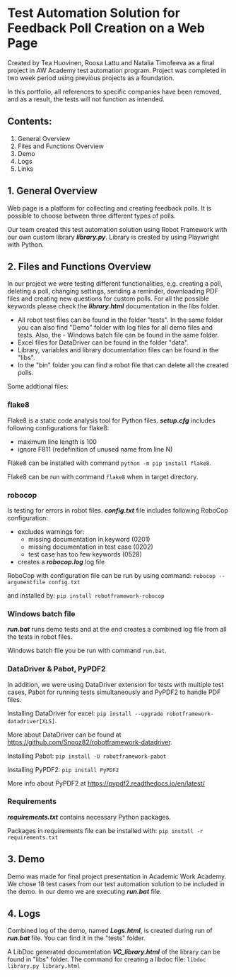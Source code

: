 # Test Automation Solution for Feedback Poll Creation on a Web Page
Created by Tea Huovinen, Roosa Lattu and Natalia Timofeeva as a final project in AW Academy test automation program. Project was completed in two week period
using previous projects as a foundation.

In this portfolio, all references to specific companies have been removed, and as a result, the tests will not function as intended.


## Contents:
1. General Overview
2. Files and Functions Overview
3. Demo
4. Logs
5. Links

## 1. General Overview
Web page is a platform for collecting and creating feedback polls. It is possible to choose between three different types of polls.

Our team created this test automation solution using Robot Framework with our own custom library ***library.py***. Library is created by using Playwright with Python.

## 2. Files and Functions Overview
In our project we were testing different functionalities, e.g. creating a poll, deleting a poll, changing settings, sending a reminder, downloading PDF files and creating new questions for custom polls. For all the possible keywords please check the ***library.html*** documentation in the libs folder.

- All robot test files can be found in the folder "tests". In the same folder you can also find "Demo" folder with log files for all demo files and tests. Also, the - Windows batch file can be found in the same folder.
- Excel files for DataDriver can be found in the folder "data".
- Library, variables and library documentation files can be found in the "libs".
- In the "bin" folder you can find a robot file that can delete all the created polls.

Some addtional files:

### flake8
Flake8 is a static code analysis tool for Python files.
***setup.cfg*** includes following configurations for flake8:
- maximum line length is 100
- ignore F811 (redefinition of unused name from line N)

Flake8 can be installed with command `python -m pip install flake8`.

Flake8 can be run with command `flake8` when in target directory.

### robocop
Is testing for errors in robot files.
***config.txt*** file includes following RoboCop configuration:
- excludes warnings for: 
    - missing documentation in keyword (0201)
    - missing documentation in test case (0202)
    - test case has too few keywords (0528)
- creates a ***robocop.log*** log file

RoboCop with configuration file can be run by using command:
`robocop --argumentfile config.txt`

and installed by:
`pip install robotframework-robocop`

### Windows batch file
***run.bat*** runs demo tests and at the end creates a combined log file from all the tests in robot files.

Windows batch file you be run with command `run.bat`.

### DataDriver & Pabot, PyPDF2
In addition, we were using DataDriver extension for tests with multiple test cases, Pabot for running tests simultaneously and PyPDF2 to handle PDF files.

Installing DataDriver for excel:
`pip install --upgrade robotframework-datadriver[XLS]`.

More about DataDriver can be found at https://github.com/Snooz82/robotframework-datadriver.

Installing Pabot:
`pip install -U robotframework-pabot`

Installing PyPDF2:
`pip install PyPDF2`

More info about PyPDF2 at https://pypdf2.readthedocs.io/en/latest/

### Requirements
***requirements.txt*** contains necessary Python packages.

Packages in requirements file can be installed with:
 `pip install -r requirements.txt`
 
## 3. Demo
Demo was made for final project presentation in Academic Work Academy. 
We chose 18 test cases from our test automation solution to be included in the demo.
In our demo we are executing ***run.bat*** file.

## 4. Logs
Combined log of the demo, named ***Logs.html***, is created during run of ***run.bat*** file. You can find it in the "tests" folder.

A LibDoc generated documentation ***VC_library.html*** of the library can be found in "libs" folder.
The command for creating a libdoc file:
`libdoc library.py library.html`
